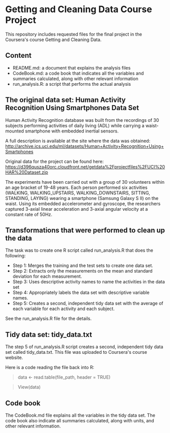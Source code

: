 # Getting and Cleaning Data Course Project

This repository includes requested files for the final project in the Coursera's course Getting and Cleaning Data.

## Content
- README.md: a document that explains the analysis files
- CodeBook.md: a code book that indicates all the variables and summaries calculated, along with other relevant information
- run_analysis.R: a script that performs the actual analysis

## The original data set: Human Activity Recognition Using Smartphones Data Set

Human Activity Recognition database was built from the recordings of 30 subjects performing activities of daily living (ADL) while carrying a waist-mounted smartphone with embedded inertial sensors.

A full description is available at the site where the data was obtained:
http://archive.ics.uci.edu/ml/datasets/Human+Activity+Recognition+Using+Smartphones 

Original data for the project can be found here:
https://d396qusza40orc.cloudfront.net/getdata%2Fprojectfiles%2FUCI%20HAR%20Dataset.zip
 
The experiments have been carried out with a group of 30 volunteers within an age bracket of 19-48 years. Each person performed six activities (WALKING, WALKING_UPSTAIRS, WALKING_DOWNSTAIRS, SITTING, STANDING, LAYING) wearing a smartphone (Samsung Galaxy S II) on the waist. Using its embedded accelerometer and gyroscope, the researchers captured 3-axial linear acceleration and 3-axial angular velocity at a constant rate of 50Hz.

## Transformations that were performed to clean up the data

The task was to create one R script called run_analysis.R that does the following: 

- Step 1: Merges the training and the test sets to create one data set.
- Step 2: Extracts only the measurements on the mean and standard deviation for each measurement.
- Step 3: Uses descriptive activity names to name the activities in the data set
- Step 4: Appropriately labels the data set with descriptive variable names.
- Step 5: Creates a second, independent tidy data set with the average of each variable for each activity and each subject.

See the run_analysis.R file for the details.

## Tidy data set: tidy_data.txt

The step 5 of run_analysis.R script creates a second, independent tidy data set called tidy_data.txt. This file was uploaded to Coursera's course website.

Here is a code reading the file back into R:

> data <- read.table(file_path, header = TRUE)

> View(data)

## Code book

The CodeBook.md file explains all the variables in the tidy data set. The code book also indicate all summaries calculated, along with units, and other relevant information.
